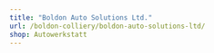 ```yaml
---
title: "Boldon Auto Solutions Ltd."
url: /boldon-colliery/boldon-auto-solutions-ltd/
shop: Autowerkstatt
---
```

